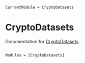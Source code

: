 ```@meta
CurrentModule = CryptoDatasets
```

# CryptoDatasets

Documentation for [CryptoDatasets](https://github.com/g-gundam/CryptoDatasets.jl).

```@index
```

```@autodocs
Modules = [CryptoDatasets]
```
